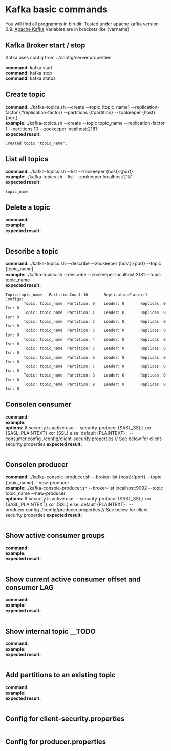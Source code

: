 # Kafka basic commands

You will find all programms in bin dir. Tested under apache kafka version 0.9. [Apache Kafka](https://kafka.apache.org/)
Variables are in brackets like {varname}


## Kafka Broker start / stop ##

Kafka uses config from ../config/server.properties

**command:** kafka start <br>
**command:** kafka stop <br>
**command:** kafka status <br>

## Create topic ##

**command:** ./kafka-topics.sh --create --topic {topic_name} --replication-factor {#replication-factor} --partitions {#partition} --zookeeper {host}:{port} <br>
**example:** ./kafka-topics.sh --create --topic topic_name --replication-factor 1 --partitions 10 --zookeeper localhost:2181 <br>
**expected result:**  
```
Created topic "topic_name".
```

## List all topics ##

**command:** ./kafka-topics.sh --list --zookeeper  {host}:{port} <br>
**example:** ./kafka-topics.sh --list --zookeeper  localhost:2181 <br>
**expected result:** 
```
topic_name

```

## Delete a topic ##

**command:** <br>
**example:** <br>
**expected result:** <br> 
```

```

## Describe a topic ##

**command:** ./kafka-topics.sh --describe --zookeeper {host}:{port} --topic {topic_name} <br>
**example:** ./kafka-topics.sh --describe --zookeeper localhost:2181 --topic topic_name <br>
**expected result:** <br>
```
Topic:topic_name   PartitionCount:10       ReplicationFactor:1     Configs:
        Topic: topic_name  Partition: 0    Leader: 0       Replicas: 0     Isr: 0
        Topic: topic_name  Partition: 1    Leader: 0       Replicas: 0     Isr: 0
        Topic: topic_name  Partition: 2    Leader: 0       Replicas: 0     Isr: 0
        Topic: topic_name  Partition: 3    Leader: 0       Replicas: 0     Isr: 0
        Topic: topic_name  Partition: 4    Leader: 0       Replicas: 0     Isr: 0
        Topic: topic_name  Partition: 5    Leader: 0       Replicas: 0     Isr: 0
        Topic: topic_name  Partition: 6    Leader: 0       Replicas: 0     Isr: 0
        Topic: topic_name  Partition: 7    Leader: 0       Replicas: 0     Isr: 0
        Topic: topic_name  Partition: 8    Leader: 0       Replicas: 0     Isr: 0
        Topic: topic_name  Partition: 9    Leader: 0       Replicas: 0     Isr: 0
```

## Consolen consumer ##

**command:** <br>
**example:** <br>
**options:** If security is active use: --security-protocol {SASL_SSL} xor {SASL_PLAINTEXT} xor {SSL} else: default {PLAINTEXT}
									  : --consumer.config ./config/client-security.properties // See below for client-security.properties
**expected result:** <br>
```

```

## Consolen producer ##

**command:** ./kafka-console-producer.sh --broker-list {host}:{port} --topic {topic_name} --new-producer<br>
**example:** ./kafka-console-producer.sh --broker-list localhost:9092 --topic topic_name  --new-producer<br>
**options:** If security is active use: --security-protocol {SASL_SSL} xor {SASL_PLAINTEXT} xor {SSL} else: default {PLAINTEXT}
							          : --producer.config ./config/producer.properties // See below for client-security.properties
**expected result:** <br>
```{put your messages hier and return}

```

## Show active consumer groups ##

**command:** <br>
**example:** <br>
**expected result:** <br> 
```

```

## Show current active consumer offset and consumer LAG ##

**command:** <br>
**example:** <br>
**expected result:** <br> 
```

```

## Show internal topic __TODO ##

**command:** <br>
**example:** <br>
**expected result:** <br> 
```

```

## Add partitions to an existing topic ##

**command:** <br>
**example:** <br>
**expected result:** <br> 
```

```

## Config for client-security.properties ##
```

```

## Config for producer.properties ##
```

```